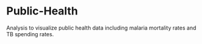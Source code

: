 # Public-Health
Analysis to visualize public health data including malaria mortality rates and TB spending rates.
